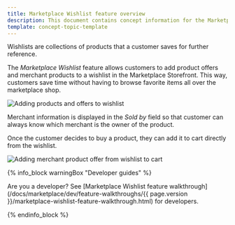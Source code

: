 ```yaml
---
title: Marketplace Wishlist feature overview
description: This document contains concept information for the Marketplace Wishlist feature.
template: concept-topic-template
---
```


Wishlists are collections of products that a customer saves for further reference. 

The *Marketplace Wishlist* feature allows customers to add product offers and merchant products to a wishlist in the Marketplace Storefront. This way, customers save time without having to browse favorite items all over the marketplace shop.

![Adding products and offers to wishlist](https://spryker.s3.eu-central-1.amazonaws.com/docs/Marketplace/user+guides/Features/Marketplace+Wishlist/add-products-and-offers-to-wishlist.gif)

Merchant information is displayed in the *Sold by* field so that customer can always know which merchant is the owner of the product. 

Once the customer decides to buy a product, they can add it to cart directly from the wishlist.

![Adding merchant product offer from wishlist to cart](https://spryker.s3.eu-central-1.amazonaws.com/docs/Marketplace/user+guides/Features/Marketplace+Wishlist/add-merchant-product-offer-from-wishlist-to-cart.gif) 

{% info_block warningBox "Developer guides" %}

Are you a developer? See [Marketplace Wishlist feature walkthrough](/docs/marketplace/dev/feature-walkthroughs/{{ page.version }}/marketplace-wishlist-feature-walkthrough.html) for developers.

{% endinfo_block %}
